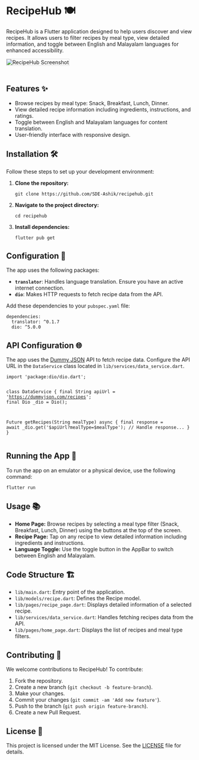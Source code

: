 <!DOCTYPE html>
<html lang="en">
<head>
    <meta charset="UTF-8">
    <meta name="viewport" content="width=device-width, initial-scale=1.0">
   

</head>
<body>
    <h1>RecipeHub 🍽️</h1>
    <p>RecipeHub is a Flutter application designed to help users discover and view recipes. It allows users to filter recipes by meal type, view detailed information, and toggle between English and Malayalam languages for enhanced accessibility.</p>

<img src="https://via.placeholder.com/800x400" alt="RecipeHub Screenshot" style="max-width: 100%; height: auto; border: 1px solid #ddd; margin-bottom: 20px;">
    <h2>Features ✨</h2>
    <ul>
        <li>Browse recipes by meal type: Snack, Breakfast, Lunch, Dinner.</li>
        <li>View detailed recipe information including ingredients, instructions, and ratings.</li>
        <li>Toggle between English and Malayalam languages for content translation.</li>
        <li>User-friendly interface with responsive design.</li>
    </ul>

 <h2>Installation 🛠️</h2>
    <p>Follow these steps to set up your development environment:</p>
    <ol>
        <li><strong>Clone the repository:</strong></li>
        <pre><code>git clone https://github.com/SDE-Ashik/recipehub.git</code></pre>
        <li><strong>Navigate to the project directory:</strong></li>
        <pre><code>cd recipehub</code></pre>
        <li><strong>Install dependencies:</strong></li>
        <pre><code>flutter pub get</code></pre>
    </ol>
    <h2>Configuration 🔧</h2>
    <p>The app uses the following packages:</p>
    <ul>
        <li><strong><code>translator</code></strong>: Handles language translation. Ensure you have an active internet connection.</li>
        <li><strong><code>dio</code></strong>: Makes HTTP requests to fetch recipe data from the API.</li>
    </ul>

 <p>Add these dependencies to your <code>pubspec.yaml</code> file:</p>
    <pre><code>dependencies:
  translator: ^0.1.7
  dio: ^5.0.0
</code></pre>
    <h2>API Configuration 🌐</h2>
    <p>The app uses the <a href="https://dummyjson.com" target="_blank">Dummy JSON</a> API to fetch recipe data. Configure the API URL in the <code>DataService</code> class located in <code>lib/services/data_service.dart</code>.</p>
    <pre><code>import 'package:dio/dio.dart';

class DataService {
  final String apiUrl = 'https://dummyjson.com/recipes';
  final Dio _dio = Dio();

  Future<List> getRecipes(String mealType) async {
    final response = await _dio.get('\$apiUrl?mealType=\$mealType');
    // Handle response...
  }
}
</code></pre>
    <h2>Running the App 🚀</h2>
    <p>To run the app on an emulator or a physical device, use the following command:</p>
    <pre><code>flutter run</code></pre>
    <h2>Usage 📚</h2>
    <ul>
        <li><strong>Home Page:</strong> Browse recipes by selecting a meal type filter (Snack, Breakfast, Lunch, Dinner) using the buttons at the top of the screen.</li>
        <li><strong>Recipe Page:</strong> Tap on any recipe to view detailed information including ingredients and instructions.</li>
        <li><strong>Language Toggle:</strong> Use the toggle button in the AppBar to switch between English and Malayalam.</li>
    </ul>
    <h2>Code Structure 🏗️</h2>
    <ul>
        <li><code>lib/main.dart</code>: Entry point of the application.</li>
        <li><code>lib/models/recipe.dart</code>: Defines the Recipe model.</li>
        <li><code>lib/pages/recipe_page.dart</code>: Displays detailed information of a selected recipe.</li>
        <li><code>lib/services/data_service.dart</code>: Handles fetching recipes data from the API.</li>
        <li><code>lib/pages/home_page.dart</code>: Displays the list of recipes and meal type filters.</li>
    </ul>
    <h2>Contributing 🤝</h2>
    <p>We welcome contributions to RecipeHub! To contribute:</p>
 <ol>
        <li>Fork the repository.</li>
        <li>Create a new branch (<code>git checkout -b feature-branch</code>).</li>
        <li>Make your changes.</li>
        <li>Commit your changes (<code>git commit -am 'Add new feature'</code>).</li>
        <li>Push to the branch (<code>git push origin feature-branch</code>).</li>
        <li>Create a new Pull Request.</li>
 </ol>

<h2>License 📜</h2>
    <p>This project is licensed under the MIT License. See the <a href="LICENSE">LICENSE</a> file for details.</p>
</body>
</html>
